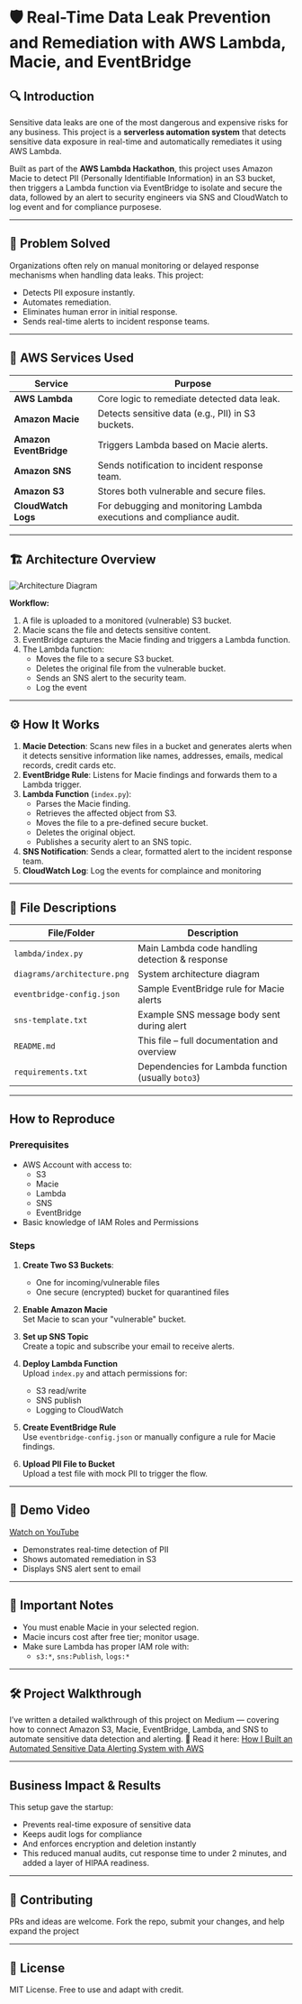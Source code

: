 # 🛡️ Real-Time Data Leak Prevention and Remediation with AWS Lambda, Macie, and EventBridge

## 🔍 Introduction  
Sensitive data leaks are one of the most dangerous and expensive risks for any business. This project is a **serverless automation system** that detects sensitive data exposure in real-time and automatically remediates it using AWS Lambda.

Built as part of the **AWS Lambda Hackathon**, this project uses Amazon Macie to detect PII (Personally Identifiable Information) in an S3 bucket, then triggers a Lambda function via EventBridge to isolate and secure the data, followed by an alert to security engineers via SNS and CloudWatch to log event and for compliance purposese.

---

## 🧠 Problem Solved  
Organizations often rely on manual monitoring or delayed response mechanisms when handling data leaks. This project:
- Detects PII exposure instantly.
- Automates remediation.
- Eliminates human error in initial response.
- Sends real-time alerts to incident response teams.

---

## 🧰 AWS Services Used

| Service              | Purpose                                                      |
|----------------------|--------------------------------------------------------------|
| **AWS Lambda**       | Core logic to remediate detected data leak.                  |
| **Amazon Macie**     | Detects sensitive data (e.g., PII) in S3 buckets.            |
| **Amazon EventBridge** | Triggers Lambda based on Macie alerts.                    |
| **Amazon SNS**       | Sends notification to incident response team.                |
| **Amazon S3**        | Stores both vulnerable and secure files.                     |
| **CloudWatch Logs** | For debugging and monitoring Lambda executions and compliance audit. |

---

## 🏗️ Architecture Overview  

![Architecture Diagram](./diagrams/architecture.png)

**Workflow:**
1. A file is uploaded to a monitored (vulnerable) S3 bucket.
2. Macie scans the file and detects sensitive content.
3. EventBridge captures the Macie finding and triggers a Lambda function.
4. The Lambda function:
   - Moves the file to a secure S3 bucket.
   - Deletes the original file from the vulnerable bucket.
   - Sends an SNS alert to the security team.
   - Log the event

---

## ⚙️ How It Works

1. **Macie Detection**: Scans new files in a bucket and generates alerts when it detects sensitive information like names, addresses, emails, medical records, credit cards etc.  
2. **EventBridge Rule**: Listens for Macie findings and forwards them to a Lambda trigger.  
3. **Lambda Function** (`index.py`):
   - Parses the Macie finding.
   - Retrieves the affected object from S3.
   - Moves the file to a pre-defined secure bucket.
   - Deletes the original object.
   - Publishes a security alert to an SNS topic.  
4. **SNS Notification**: Sends a clear, formatted alert to the incident response team.
5. **CloudWatch Log**: Log the events for complaince and monitoring 

---

## 📄 File Descriptions

| File/Folder              | Description                                         |
|--------------------------|-----------------------------------------------------|
| `lambda/index.py`        | Main Lambda code handling detection & response      |
| `diagrams/architecture.png` | System architecture diagram                    |
| `eventbridge-config.json` | Sample EventBridge rule for Macie alerts         |
| `sns-template.txt`       | Example SNS message body sent during alert         |
| `README.md`              | This file – full documentation and overview         |
| `requirements.txt`       | Dependencies for Lambda function (usually `boto3`)  |

---

##  How to Reproduce

### Prerequisites
- AWS Account with access to:
  - S3
  - Macie
  - Lambda
  - SNS
  - EventBridge
- Basic knowledge of IAM Roles and Permissions

### Steps

1. **Create Two S3 Buckets**:
   - One for incoming/vulnerable files
   - One secure (encrypted) bucket for quarantined files

2. **Enable Amazon Macie**  
   Set Macie to scan your "vulnerable" bucket.

3. **Set up SNS Topic**  
   Create a topic and subscribe your email to receive alerts.

4. **Deploy Lambda Function**  
   Upload `index.py` and attach permissions for:
   - S3 read/write
   - SNS publish
   - Logging to CloudWatch

5. **Create EventBridge Rule**  
   Use `eventbridge-config.json` or manually configure a rule for Macie findings.

6. **Upload PII File to Bucket**  
   Upload a test file with mock PII to trigger the flow.

---

## 🎥 Demo Video  
 [Watch on YouTube](https://youtu.be/hZDTvldsadY?si=QaNLJ5WsC3YQURDw)

- Demonstrates real-time detection of PII  
- Shows automated remediation in S3  
- Displays SNS alert sent to email  

---

## 📌 Important Notes
- You must enable Macie in your selected region.  
- Macie incurs cost after free tier; monitor usage.  
- Make sure Lambda has proper IAM role with:
  - `s3:*`, `sns:Publish`, `logs:*`

---

## 🛠 Project Walkthrough
I’ve written a detailed walkthrough of this project on Medium — covering how to connect Amazon S3, Macie, EventBridge, Lambda, and SNS to automate sensitive data detection and alerting.
📖 Read it here: <a href="https://medium.com/@evolvewithdami/how-i-built-an-automated-sensitive-data-alerting-system-on-aws-s3-macie-lambda-sns-1f5027594eab">How I Built an Automated Sensitive Data Alerting System with AWS</a>

---

## Business Impact & Results
This setup gave the startup:
- Prevents real-time exposure of sensitive data
- Keeps audit logs for compliance
- And enforces encryption and deletion instantly
- This reduced manual audits, cut response time to under 2 minutes, and added a layer of HIPAA readiness.

---

## 🤝 Contributing  
PRs and ideas are welcome. Fork the repo, submit your changes, and help expand the project

---

## 📜 License  
MIT License. Free to use and adapt with credit.
